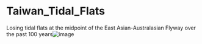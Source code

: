 # Taiwan_Tidal_Flats

Losing tidal flats at the midpoint of the East Asian-Australasian Flyway over the past 100 years![image](https://github.com/WanJyunChen/Taiwan_Tidal_Flats/assets/36224848/41c862ec-4865-4efc-ba2b-fd8168ba5c23)
